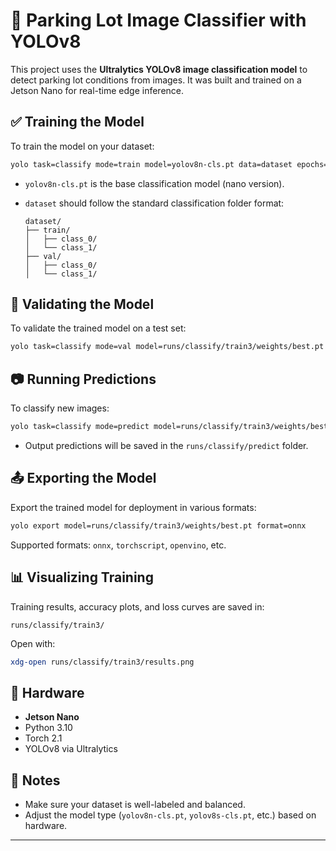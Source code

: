 # 🚗 Parking Lot Image Classifier with YOLOv8

This project uses the **Ultralytics YOLOv8 image classification model** to detect parking lot conditions from images. It was built and trained on a Jetson Nano for real-time edge inference.

## ✅ Training the Model

To train the model on your dataset:

```bash
yolo task=classify mode=train model=yolov8n-cls.pt data=dataset epochs=50 imgsz=224
```

* `yolov8n-cls.pt` is the base classification model (nano version).
* `dataset` should follow the standard classification folder format:

  ```
  dataset/
  ├── train/
  │   ├── class_0/
  │   └── class_1/
  ├── val/
  │   ├── class_0/
  │   └── class_1/
  ```

## 🧪 Validating the Model

To validate the trained model on a test set:

```bash
yolo task=classify mode=val model=runs/classify/train3/weights/best.pt data=/home/nvidia11/ParkingLot_Detecter/dataset
```

## 📷 Running Predictions

To classify new images:

```bash
yolo task=classify mode=predict model=runs/classify/train3/weights/best.pt source=/home/nvidia11/ParkingLot_Detector/runs/classify/test1
```

* Output predictions will be saved in the `runs/classify/predict` folder.

## 📤 Exporting the Model

Export the trained model for deployment in various formats:

```bash
yolo export model=runs/classify/train3/weights/best.pt format=onnx
```

Supported formats: `onnx`, `torchscript`, `openvino`, etc.

## 📊 Visualizing Training

Training results, accuracy plots, and loss curves are saved in:

```
runs/classify/train3/
```

Open with:

```bash
xdg-open runs/classify/train3/results.png
```

## 🚀 Hardware

* **Jetson Nano**
* Python 3.10
* Torch 2.1
* YOLOv8 via Ultralytics

## 📌 Notes

* Make sure your dataset is well-labeled and balanced.
* Adjust the model type (`yolov8n-cls.pt`, `yolov8s-cls.pt`, etc.) based on hardware.

---
